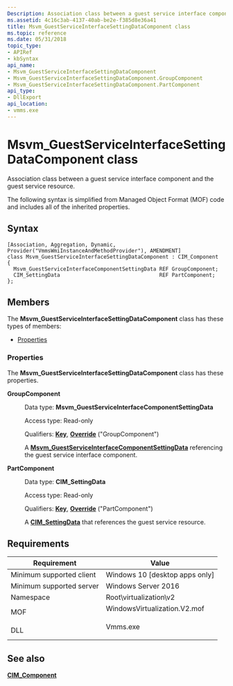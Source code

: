 ```yaml
---
Description: Association class between a guest service interface component and the guest service resource.
ms.assetid: 4c16c3ab-4137-40ab-be2e-f385d8e36a41
title: Msvm_GuestServiceInterfaceSettingDataComponent class
ms.topic: reference
ms.date: 05/31/2018
topic_type: 
- APIRef
- kbSyntax
api_name: 
- Msvm_GuestServiceInterfaceSettingDataComponent
- Msvm_GuestServiceInterfaceSettingDataComponent.GroupComponent
- Msvm_GuestServiceInterfaceSettingDataComponent.PartComponent
api_type: 
- DllExport
api_location: 
- vmms.exe
---
```


# Msvm\_GuestServiceInterfaceSettingDataComponent class

Association class between a guest service interface component and the guest service resource.

The following syntax is simplified from Managed Object Format (MOF) code and includes all of the inherited properties.

## Syntax

``` syntax
[Association, Aggregation, Dynamic, Provider("VmmsWmiInstanceAndMethodProvider"), AMENDMENT]
class Msvm_GuestServiceInterfaceSettingDataComponent : CIM_Component
{
  Msvm_GuestServiceInterfaceComponentSettingData REF GroupComponent;
  CIM_SettingData                                REF PartComponent;
};
```

## Members

The **Msvm\_GuestServiceInterfaceSettingDataComponent** class has these types of members:

-   [Properties](#properties)

### Properties

The **Msvm\_GuestServiceInterfaceSettingDataComponent** class has these properties.

<dl> <dt>

**GroupComponent**
</dt> <dd> <dl> <dt>

Data type: **Msvm\_GuestServiceInterfaceComponentSettingData**
</dt> <dt>

Access type: Read-only
</dt> <dt>

Qualifiers: [**Key**](/windows/desktop/WmiSdk/key-qualifier), [**Override**](/windows/desktop/WmiSdk/standard-qualifiers) ("GroupComponent")
</dt> </dl>

A [**Msvm\_GuestServiceInterfaceComponentSettingData**](msvm-guestserviceinterfacecomponentsettingdata.md) referencing the guest service interface component.

</dd> <dt>

**PartComponent**
</dt> <dd> <dl> <dt>

Data type: **CIM\_SettingData**
</dt> <dt>

Access type: Read-only
</dt> <dt>

Qualifiers: [**Key**](/windows/desktop/WmiSdk/key-qualifier), [**Override**](/windows/desktop/WmiSdk/standard-qualifiers) ("PartComponent")
</dt> </dl>

A [**CIM\_SettingData**](cim-settingdata.md) that references the guest service resource.

</dd> </dl>

## Requirements



| Requirement | Value |
|-------------------------------------|---------------------------------------------------------------------------------------------------------|
| Minimum supported client<br/> | Windows 10 \[desktop apps only\]<br/>                                                             |
| Minimum supported server<br/> | Windows Server 2016<br/>                                                                          |
| Namespace<br/>                | Root\\virtualization\\v2<br/>                                                                     |
| MOF<br/>                      | <dl> <dt>WindowsVirtualization.V2.mof</dt> </dl> |
| DLL<br/>                      | <dl> <dt>Vmms.exe</dt> </dl>                     |



## See also

<dl> <dt>

[**CIM\_Component**](cim-component.md)
</dt> </dl>

 

